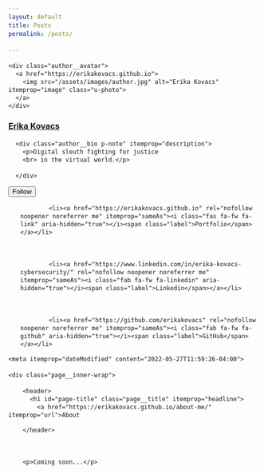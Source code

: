 ```yaml
---
layout: default
title: Posts
permalink: /posts/

---
```


<div id="main" role="main">
  
  <div class="sidebar sticky">
  


<div itemscope itemtype="https://schema.org/Person" class="h-card">

  
    <div class="author__avatar">
      <a href="https://erikakovacs.github.io">
        <img src="/assets/images/author.jpg" alt="Erika Kovacs" itemprop="image" class="u-photo">
      </a>
    </div>
  

  <div class="author__content">
    <h3 class="author__name p-name" itemprop="name">
      <a class="u-url" rel="me" href="https://erikakovacs.github.io" itemprop="url">Erika Kovacs</a>
    </h3>
    
      <div class="author__bio p-note" itemprop="description">
        <p>Digital sleuth fighting for justice 
        <br> in the virtual world.</p>

      </div>
    
  </div>

  <div class="author__urls-wrapper">
    <button class="btn btn--inverse">Follow</button>
    <ul class="author__urls social-icons">
      
         
        
          
            <li><a href="https://erikakovacs.github.io" rel="nofollow noopener noreferrer me" itemprop="sameAs"><i class="fas fa-fw fa-link" aria-hidden="true"></i><span class="label">Portfolio</span></a></li>
          
        
          
            <li><a href="https://www.linkedin.com/in/erika-kovacs-cybersecurity/" rel="nofollow noopener noreferrer me" itemprop="sameAs"><i class="fab fa-fw fa-linkedin" aria-hidden="true"></i><span class="label">Linkedin</span></a></li>
          
        
          
            <li><a href="https://github.com/erikakovacs" rel="nofollow noopener noreferrer me" itemprop="sameAs"><i class="fab fa-fw fa-github" aria-hidden="true"></i><span class="label">GitHub</span></a></li>
          
        
  </ul>
  </div>
</div>

  
  </div>

  <article class="page" itemscope itemtype="https://schema.org/CreativeWork">
    <meta itemprop="headline" content="Posts">
    <meta itemprop="description" content="Explore my portfolio as a cybersecurity professional, showcasing my expertise in protecting digital assets.">
    
    <meta itemprop="dateModified" content="2022-05-27T11:59:26-04:00">

    <div class="page__inner-wrap">
      
        <header>
          <h1 id="page-title" class="page__title" itemprop="headline">
            <a href="https://erikakovacs.github.io/about-me/" itemprop="url">About
</a>
          </h1>
          


        </header>
      
     
        
        <p>Coming soon...</p>
